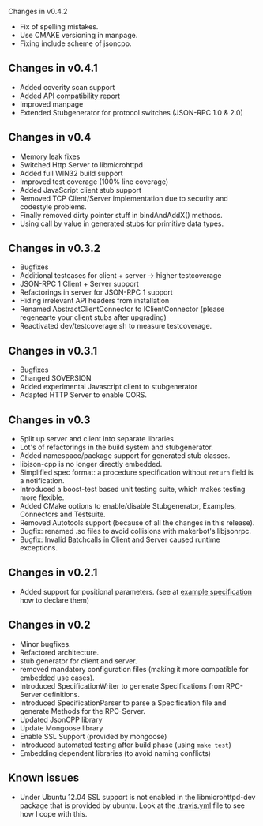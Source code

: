 Changes in v0.4.2
- Fix of spelling mistakes.
- Use CMAKE versioning in manpage.
- Fixing include scheme of jsoncpp.

Changes in v0.4.1
-----------------
- Added coverity scan support
- [Added API compatibility report](http://upstream.rosalinux.ru/versions/libjson-rpc-cpp.html)
- Improved manpage
- Extended Stubgenerator for protocol switches (JSON-RPC 1.0 & 2.0)

Changes in v0.4
---------------
- Memory leak fixes
- Switched Http Server to libmicrohttpd
- Added full WIN32 build support
- Improved test coverage (100% line coverage)
- Added JavaScript client stub support
- Removed TCP Client/Server implementation due to security and codestyle problems.
- Finally removed dirty pointer stuff in bindAndAddX() methods.
- Using call by value in generated stubs for primitive data types.

Changes in v0.3.2
-----------------
- Bugfixes
- Additional testcases for client + server -> higher testcoverage
- JSON-RPC 1 Client + Server support
- Refactorings in server for JSON-RPC 1 support
- Hiding irrelevant API headers from installation
- Renamed AbstractClientConnector to IClientConnector (please regenearte your client stubs after upgrading)
- Reactivated dev/testcoverage.sh to measure testcoverage.

Changes in v0.3.1
-----------------
- Bugfixes
- Changed SOVERSION
- Added experimental Javascript client to stubgenerator
- Adapted HTTP Server to enable CORS.

Changes in v0.3
---------------
- Split up server and client into separate libraries
- Lot's of refactorings in the build system and stubgenerator.
- Added namespace/package support for generated stub classes.
- libjson-cpp is no longer directly embedded.
- Simplified spec format: a procedure specification without `return` field is a notification.
- Introduced a boost-test based unit testing suite, which makes testing more flexible.
- Added CMake options to enable/disable Stubgenerator, Examples, Connectors and Testsuite.
- Removed Autotools support (because of all the changes in this release).
- Bugfix: renamed .so files to avoid collisions with makerbot's libjsonrpc.
- Bugfix: Invalid Batchcalls in Client and Server caused runtime exceptions.

Changes in v0.2.1
-----------------
- Added support for positional parameters. (see at [example specification](https://github.com/cinemast/libjson-rpc-cpp/blob/master/src/example/spec.json) how to declare them)

Changes in v0.2
---------------
- Minor bugfixes.
- Refactored architecture.
- stub generator for client and server.
- removed mandatory configuration files (making it more compatible for embedded use cases).
- Introduced SpecificationWriter to generate Specifications from RPC-Server definitions.
- Introduced SpecificationParser to parse a Specification file and generate Methods for the RPC-Server.
- Updated JsonCPP library
- Update Mongoose library
- Enable SSL Support (provided by mongoose)
- Introduced automated testing after build phase (using `make test`)
- Embedding dependent libraries (to avoid naming conflicts)

Known issues
-------------
- Under Ubuntu 12.04 SSL support is not enabled in the libmicrohttpd-dev package that is provided by ubuntu. Look at the [.travis.yml](https://github.com/cinemast/libjson-rpc-cpp/blob/develop/.travis.yml) file to see how I cope with this.
